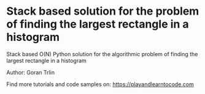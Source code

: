 # Stack based solution for the problem of finding the largest rectangle in a histogram

Stack based O(N) Python solution for the algorithmic problem of finding the largest rectangle in a histogram

Author:
Goran Trlin

Find more tutorials and code samples on:
https://playandlearntocode.com
